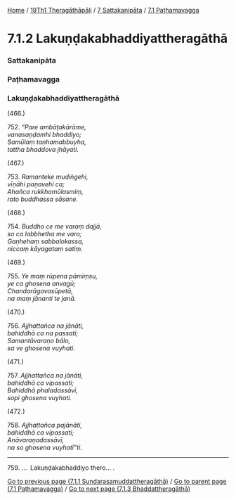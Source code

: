 
[Home](/) / [19Th1 Theragāthāpāḷi](../../../19Th1.md) / [7 Sattakanipāta](../../7.md) / [7.1 Paṭhamavagga](../7.1.md)

# 7.1.2 Lakuṇḍakabhaddiyattheragāthā

### Sattakanipāta

### Paṭhamavagga

### Lakuṇḍakabhaddiyattheragāthā

(466.)

752\. _“Pare ambāṭakārāme,_  
_vanasaṇḍamhi bhaddiyo;_  
_Samūlaṃ taṇhamabbuyha,_  
_tattha bhaddova jhāyati._  


(467.)

753\. _Ramanteke mudiṅgehi,_  
_vīṇāhi paṇavehi ca;_  
_Ahañca rukkhamūlasmiṃ,_  
_rato buddhassa sāsane._  


(468.)

754\. _Buddho ce me varaṃ dajjā,_  
_so ca labbhetha me varo;_  
_Gaṇhehaṃ sabbalokassa,_  
_niccaṃ kāyagataṃ satiṃ._  


(469.)

755\. _Ye maṃ rūpena pāmiṃsu,_  
_ye ca ghosena anvagū;_  
_Chandarāgavasūpetā,_  
_na maṃ jānanti te janā._  


(470.)

756\. _Ajjhattañca na jānāti,_  
_bahiddhā ca na passati;_  
_Samantāvaraṇo bālo,_  
_sa ve ghosena vuyhati._  


(471.)

757\. _Ajjhattañca na jānāti,_  
_bahiddhā ca vipassati;_  
_Bahiddhā phaladassāvī,_  
_sopi ghosena vuyhati._  


(472.)

758\. _Ajjhattañca pajānāti,_  
_bahiddhā ca vipassati;_  
_Anāvaraṇadassāvī,_  
_na so ghosena vuyhatī”ti._  


---

759\. …  Lakuṇḍakabhaddiyo thero… .



[Go to previous page (7.1.1 Sundarasamuddattheragāthā)](7.1.1.md) / [Go to parent page (7.1 Paṭhamavagga)](../7.1.md) / [Go to next page (7.1.3 Bhaddattheragāthā)](7.1.3.md)


